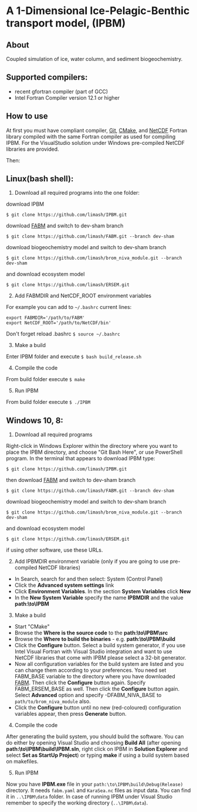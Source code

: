 # A 1-Dimensional Ice-Pelagic-Benthic transport model, (IPBM)
## About
Coupled simulation of ice, water column, and sediment biogeochemistry.

## Supported compilers:
* recent gfortran compiler (part of GCC)
* Intel Fortran Compiler version 12.1 or higher

## How to use
At first you must have compliant compiler, [Git], [CMake], and [NetCDF] Fortran library compiled with the same Fortran compiler as used for compiling IPBM. For the VisualStudio solution under Windows pre-compiled NetCDF libraries are provided.

Then:

## Linux(bash shell):
1. Download all required programs into the one folder:

  download IPBM

  `$ git clone https://github.com/limash/IPBM.git`
   
  download [FABM] and switch to dev-sham branch

  `$ git clone https://github.com/limash/FABM.git --branch dev-sham`
  
  download biogeochemistry model and switch to dev-sham branch
  
  `$ git clone https://github.com/limash/brom_niva_module.git --branch dev-sham`

  and download ecosystem model

  `$ git clone https://github.com/limash/ERSEM.git`

2. Add FABMDIR and NetCDF_ROOT environment variables

  For example you can add to `~/.bashrc` current lines:

  ```
  export FABMDIR='/path/to/FABM'
  export NetCDF_ROOT='/path/to/NetCDF/bin'
  ```
  
  Don't forget reload .bashrc `$ source ~/.bashrc`

3. Make a build 

  Enter IPBM folder and execute `$ bash build_release.sh`

4. Compile the code

  From build folder execute `$ make`

5. Run IPBM

  From build folder execute `$ ./IPBM`

## Windows 10, 8:

1. Download all required programs 

  Right-click in Windows Explorer within the directory where you want to place the IPBM directory, and choose "Git Bash Here", or use PowerShell program. In the terminal that appears to download IPBM type:

  `$ git clone https://github.com/limash/IPBM.git`
   
  then download [FABM] and switch to dev-sham branch

  `$ git clone https://github.com/limash/FABM.git --branch dev-sham`
  
  download biogeochemistry model and switch to dev-sham branch
  
  `$ git clone https://github.com/limash/brom_niva_module.git --branch dev-sham`

  and download ecosystem model

  `$ git clone https://github.com/limash/ERSEM.git`

  if using other software, use these URLs.
  
2. Add IPBMDIR environment variable (only if you are going to use pre-compiled NetCDF libraries)

  * In Search, search for and then select: System (Control Panel)
  * Click the **Advanced system settings** link
  * Click **Environment Variables**. In the section **System Variables** click **New**
  * In the **New System Variable** specify the name **IPBMDIR** and the value **path:\to\IPBM**

3. Make a build

  * Start "CMake"
  * Browse the **Where is the source code** to the **path:\to\IPBM\src**
  * Browse the **Where to build the binaries** - e.g. **path:\to\IPBM\build**
  * Click the **Configure** button. Select a build system generator, if you use Intel Visual Fortran with Visual Studio integration and want to use NetCDF libraries that come with IPBM please select a 32-bit generator.
  * Now all configuration variables for the build system are listed and you can change them according to your preferences. You need set FABM_BASE variable to the directory where you have downloaded [FABM]. Then click the **Configure** button again. Specify FABM_ERSEM_BASE as well. Then click the **Configure** button again. Select **Advanced** option and specify -DFABM_NIVA_BASE to `path/to/brom_niva_module` also.
  * Click the **Configure** button until no new (red-coloured) configuration variables appear, then press **Generate** button.

4. Compile the code

  After generating the build system, you should build the software. You can do either by opening Visual Studio and choosing **Build All** (after opening **path:\to\IPBM\build\IPBM.sln**, right click on IPBM in **Solution Explorer** and select **Set as StartUp Project**) or typing **make** if using a build system based on makefiles.

5. Run IPBM

  Now you have **IPBM.exe** file in your `path:\to\IPBM\build\Debug(Release)` directory. It needs `fabm.yaml` and `KaraSea.nc` files as input data. You can find it in `..\IPBM\data` folder. In case of running IPBM under Visual Studio remember to specify the working directory (`..\IPBM\data`).

[Git]:https://git-scm.com/downloads
[FABM]:http://fabm.net
[CMake]:https://cmake.org/
[NetCDF]:http://www.unidata.ucar.edu/software/netcdf/docs/getting_and_building_netcdf.html

